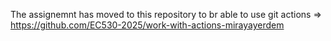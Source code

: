 The assignemnt has moved to this repository to br able to use git actions => https://github.com/EC530-2025/work-with-actions-mirayayerdem
